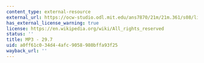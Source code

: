 ```yaml
---
content_type: external-resource
external_url: https://ocw-studio.odl.mit.edu/ans7870/21m/21m.361/s08/listening/0212_It_was_so_nice_to_see_you_again-voice_Jen_Myung.mp3
has_external_license_warning: true
license: https://en.wikipedia.org/wiki/All_rights_reserved
status: ''
title: MP3 - 29.7
uid: a0ff61c0-34d4-4afc-9058-980bffa93f25
wayback_url: ''
---
```

